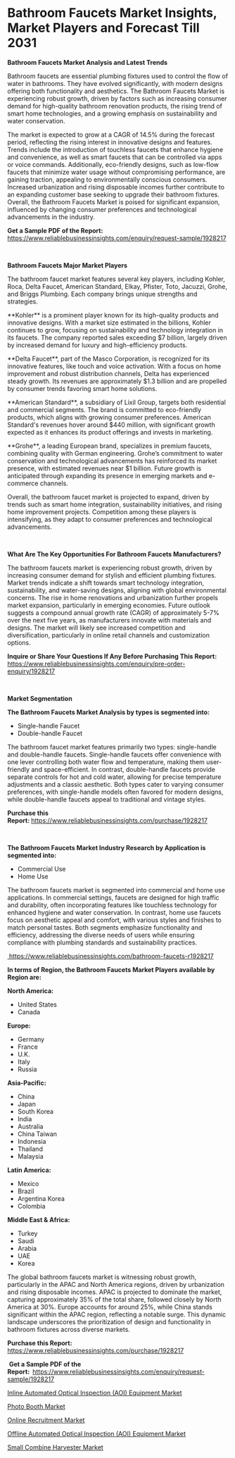 <p><h1>Bathroom Faucets Market Insights, Market Players and Forecast Till 2031</h1></p><p><strong>Bathroom Faucets Market Analysis and Latest Trends</strong></p>
<p><p>Bathroom faucets are essential plumbing fixtures used to control the flow of water in bathrooms. They have evolved significantly, with modern designs offering both functionality and aesthetics. The Bathroom Faucets Market is experiencing robust growth, driven by factors such as increasing consumer demand for high-quality bathroom renovation products, the rising trend of smart home technologies, and a growing emphasis on sustainability and water conservation.</p><p>The market is expected to grow at a CAGR of 14.5% during the forecast period, reflecting the rising interest in innovative designs and features. Trends include the introduction of touchless faucets that enhance hygiene and convenience, as well as smart faucets that can be controlled via apps or voice commands. Additionally, eco-friendly designs, such as low-flow faucets that minimize water usage without compromising performance, are gaining traction, appealing to environmentally conscious consumers. Increased urbanization and rising disposable incomes further contribute to an expanding customer base seeking to upgrade their bathroom fixtures. Overall, the Bathroom Faucets Market is poised for significant expansion, influenced by changing consumer preferences and technological advancements in the industry.</p></p>
<p><strong>Get a Sample PDF of the Report:&nbsp;</strong> <a href="https://www.reliablebusinessinsights.com/enquiry/request-sample/1928217?utm_campaign=1113&utm_medium=2&utm_source=Github&utm_content=ia&utm_term=25102024&utm_id=bathroom-faucets">https://www.reliablebusinessinsights.com/enquiry/request-sample/1928217</a></p>
<p>&nbsp;</p>
<p><strong>Bathroom Faucets Major Market Players</strong></p>
<p><p>The bathroom faucet market features several key players, including Kohler, Roca, Delta Faucet, American Standard, Elkay, Pfister, Toto, Jacuzzi, Grohe, and Briggs Plumbing. Each company brings unique strengths and strategies.</p><p>**Kohler** is a prominent player known for its high-quality products and innovative designs. With a market size estimated in the billions, Kohler continues to grow, focusing on sustainability and technology integration in its faucets. The company reported sales exceeding $7 billion, largely driven by increased demand for luxury and high-efficiency products.</p><p>**Delta Faucet**, part of the Masco Corporation, is recognized for its innovative features, like touch and voice activation. With a focus on home improvement and robust distribution channels, Delta has experienced steady growth. Its revenues are approximately $1.3 billion and are propelled by consumer trends favoring smart home solutions.</p><p>**American Standard**, a subsidiary of Lixil Group, targets both residential and commercial segments. The brand is committed to eco-friendly products, which aligns with growing consumer preferences. American Standard's revenues hover around $440 million, with significant growth expected as it enhances its product offerings and invests in marketing.</p><p>**Grohe**, a leading European brand, specializes in premium faucets, combining quality with German engineering. Grohe’s commitment to water conservation and technological advancements has reinforced its market presence, with estimated revenues near $1 billion. Future growth is anticipated through expanding its presence in emerging markets and e-commerce channels.</p><p>Overall, the bathroom faucet market is projected to expand, driven by trends such as smart home integration, sustainability initiatives, and rising home improvement projects. Competition among these players is intensifying, as they adapt to consumer preferences and technological advancements.</p></p>
<p>&nbsp;</p>
<p><strong>What Are The Key Opportunities For Bathroom Faucets Manufacturers?</strong></p>
<p><p>The bathroom faucets market is experiencing robust growth, driven by increasing consumer demand for stylish and efficient plumbing fixtures. Market trends indicate a shift towards smart technology integration, sustainability, and water-saving designs, aligning with global environmental concerns. The rise in home renovations and urbanization further propels market expansion, particularly in emerging economies. Future outlook suggests a compound annual growth rate (CAGR) of approximately 5-7% over the next five years, as manufacturers innovate with materials and designs. The market will likely see increased competition and diversification, particularly in online retail channels and customization options.</p></p>
<p><strong>Inquire or Share Your Questions If Any Before Purchasing This Report:</strong> <a href="https://www.reliablebusinessinsights.com/enquiry/pre-order-enquiry/1928217?utm_campaign=1113&utm_medium=2&utm_source=Github&utm_content=ia&utm_term=25102024&utm_id=bathroom-faucets">https://www.reliablebusinessinsights.com/enquiry/pre-order-enquiry/1928217</a></p>
<p>&nbsp;</p>
<p><strong>Market Segmentation</strong></p>
<p><strong>The Bathroom Faucets Market Analysis by types is segmented into:</strong></p>
<p><ul><li>Single-handle Faucet</li><li>Double-handle Faucet</li></ul></p>
<p><p>The bathroom faucet market features primarily two types: single-handle and double-handle faucets. Single-handle faucets offer convenience with one lever controlling both water flow and temperature, making them user-friendly and space-efficient. In contrast, double-handle faucets provide separate controls for hot and cold water, allowing for precise temperature adjustments and a classic aesthetic. Both types cater to varying consumer preferences, with single-handle models often favored for modern designs, while double-handle faucets appeal to traditional and vintage styles.</p></p>
<p><strong>Purchase this Report:&nbsp;</strong><a href="https://www.reliablebusinessinsights.com/purchase/1928217?utm_campaign=1113&utm_medium=2&utm_source=Github&utm_content=ia&utm_term=25102024&utm_id=bathroom-faucets">https://www.reliablebusinessinsights.com/purchase/1928217</a></p>
<p>&nbsp;</p>
<p><strong>The Bathroom Faucets Market Industry Research by Application is segmented into:</strong></p>
<p><ul><li>Commercial Use</li><li>Home Use</li></ul></p>
<p><p>The bathroom faucets market is segmented into commercial and home use applications. In commercial settings, faucets are designed for high traffic and durability, often incorporating features like touchless technology for enhanced hygiene and water conservation. In contrast, home use faucets focus on aesthetic appeal and comfort, with various styles and finishes to match personal tastes. Both segments emphasize functionality and efficiency, addressing the diverse needs of users while ensuring compliance with plumbing standards and sustainability practices.</p></p>
<p><a href="https://www.reliablebusinessinsights.com/bathroom-faucets-r1928217?utm_campaign=1113&utm_medium=2&utm_source=Github&utm_content=ia&utm_term=25102024&utm_id=bathroom-faucets">&nbsp;https://www.reliablebusinessinsights.com/bathroom-faucets-r1928217</a></p>
<p><strong>In terms of Region, the Bathroom Faucets Market Players available by Region are:</strong></p>
<p>
    <p> <strong> North America: </strong>
        <ul>
            <li>United States</li>
            <li>Canada</li>
        </ul>
        </p> 
    <p> <strong> Europe: </strong>
        <ul>
            <li>Germany</li>
            <li>France</li>
            <li>U.K.</li>
            <li>Italy</li>
            <li>Russia</li>
        </ul>
        </p> 
    <p> <strong> Asia-Pacific: </strong>
        <ul>
            <li>China</li>
            <li>Japan</li>
            <li>South Korea</li>
            <li>India</li>
            <li>Australia</li>
            <li>China Taiwan</li>
            <li>Indonesia</li>
            <li>Thailand</li>
            <li>Malaysia</li>
        </ul>
        </p> 
    <p> <strong> Latin America: </strong>
        <ul>
            <li>Mexico</li>
            <li>Brazil</li>
            <li>Argentina Korea</li>
            <li>Colombia</li>
        </ul>
        </p> 
    <p> <strong> Middle East & Africa: </strong>
        <ul>
            <li>Turkey</li>
            <li>Saudi</li>
            <li>Arabia</li>
            <li>UAE</li>
            <li>Korea</li>
        </ul>
    </p>
    </p>
<p><p>The global bathroom faucets market is witnessing robust growth, particularly in the APAC and North America regions, driven by urbanization and rising disposable incomes. APAC is projected to dominate the market, capturing approximately 35% of the total share, followed closely by North America at 30%. Europe accounts for around 25%, while China stands significant within the APAC region, reflecting a notable surge. This dynamic landscape underscores the prioritization of design and functionality in bathroom fixtures across diverse markets.</p></p>
<p><strong>Purchase this Report: </strong><a href="https://www.reliablebusinessinsights.com/purchase/1928217?utm_campaign=1113&utm_medium=2&utm_source=Github&utm_content=ia&utm_term=25102024&utm_id=bathroom-faucets">https://www.reliablebusinessinsights.com/purchase/1928217</a></p>
<p>&nbsp;<strong>Get a Sample PDF of the Report:&nbsp;&nbsp;</strong><a href="https://www.reliablebusinessinsights.com/enquiry/request-sample/1928217?utm_campaign=1113&utm_medium=2&utm_source=Github&utm_content=ia&utm_term=25102024&utm_id=bathroom-faucets">https://www.reliablebusinessinsights.com/enquiry/request-sample/1928217</a></p>
<p><strong></strong></p>
<p><p><a href="https://github.com/tewellnudorennk/Market-Research-Report-List-1/blob/main/inline-automated-optical-inspection-aoi-equipment-market.md?utm_campaign=1113&utm_medium=2&utm_source=Github&utm_content=ia&utm_term=25102024&utm_id=bathroom-faucets">Inline Automated Optical Inspection (AOI) Equipment Market</a></p><p><a href="https://www.linkedin.com/pulse/photo-booth-revenue-growth-report-2024-2031-researcherly-62iye?utm_campaign=1113&utm_medium=2&utm_source=Github&utm_content=ia&utm_term=25102024&utm_id=bathroom-faucets">Photo Booth Market</a></p><p><a href="https://www.linkedin.com/pulse/trends-global-online-recruitment-market-forecast-analysis-dq2ue?utm_campaign=1113&utm_medium=2&utm_source=Github&utm_content=ia&utm_term=25102024&utm_id=bathroom-faucets">Online Recruitment Market</a></p><p><a href="https://github.com/keitelmoprotinu/Market-Research-Report-List-1/blob/main/offline-automated-optical-inspection-aoi-equipment-market.md?utm_campaign=1113&utm_medium=2&utm_source=Github&utm_content=ia&utm_term=25102024&utm_id=bathroom-faucets">Offline Automated Optical Inspection (AOI) Equipment Market</a></p><p><a href="https://issuu.com/reportprime-2/docs/small-combine-harvester-market-size_d096536e3ca0f3?utm_campaign=1113&utm_medium=2&utm_source=Github&utm_content=ia&utm_term=25102024&utm_id=bathroom-faucets">Small Combine Harvester Market</a></p></p>